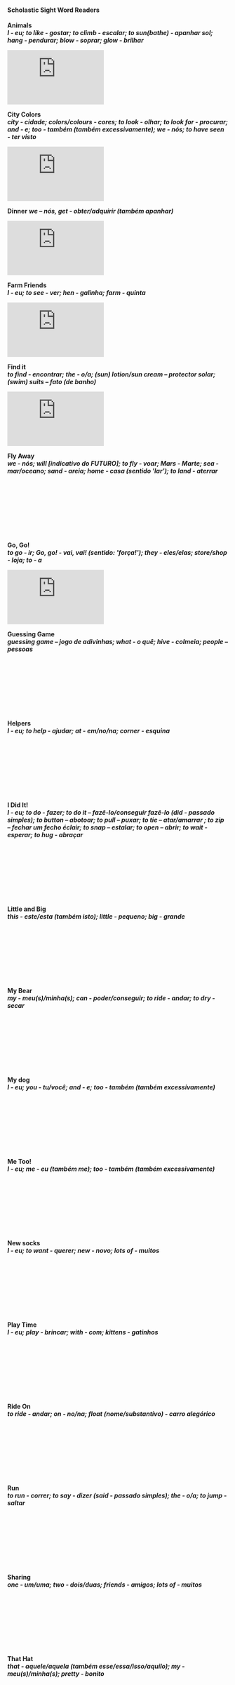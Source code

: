 #### Scholastic Sight Word Readers

**Animals**  
***I - eu; to like - gostar; to climb - escalar; to sun(bathe) - apanhar sol; hang - pendurar; blow - soprar; glow - brilhar***  
<iframe width="220" height="124" src="https://www.youtube.com/embed/oitACW3FU2A" title="YouTube video player" frameborder="0" allow="accelerometer; autoplay; clipboard-write; encrypted-media; gyroscope; picture-in-picture" allowfullscreen></iframe>  

**City Colors**  
***city - cidade; colors/colours - cores; to look - olhar; to look for - procurar; and - e; too - também (também excessivamente); we - nós; to have seen - ter visto***  
<iframe width="220" height="124" src="https://www.youtube.com/embed/Btt-lMWGSO0" title="YouTube video player" frameborder="0" allow="accelerometer; autoplay; clipboard-write; encrypted-media; gyroscope; picture-in-picture" allowfullscreen></iframe>  

**Dinner** 
***we – nós, get - obter/adquirir (também apanhar)***  
<iframe width="220" height="124" src="https://www.youtube.com/embed/LHjgENp9mwQ" title="YouTube video player" frameborder="0" allow="accelerometer; autoplay; clipboard-write; encrypted-media; gyroscope; picture-in-picture" allowfullscreen></iframe>

**Farm Friends**  
***I - eu; to see - ver; hen - galinha; farm - quinta***  
<iframe width="220" height="124" src="https://www.youtube.com/embed/ML2lF0VORJE" title="YouTube video player" frameborder="0" allow="accelerometer; autoplay; clipboard-write; encrypted-media; gyroscope; picture-in-picture" allowfullscreen></iframe>  

**Find it**  
***to find - encontrar; the - o/a; (sun) lotion/sun cream – protector solar; (swim) suits – fato (de banho)***  
<iframe width="220" height="124" src="https://www.youtube.com/embed/cfMeVZCjjuw" title="YouTube video player" frameborder="0" allow="accelerometer; autoplay; clipboard-write; encrypted-media; gyroscope; picture-in-picture" allowfullscreen></iframe>

**Fly Away**  
***we - nós; will [indicativo do FUTURO]; to fly - voar; Mars - Marte; sea - mar/oceano; sand - areia; home - casa (sentido 'lar'); to land - aterrar***  
<iframe width="220" height="124" src="https://www.youtube.com/embed/tYivni1Bt58" title="YouTube video player" frameborder="0" allow="accelerometer; autoplay; clipboard-write; encrypted-media; gyroscope; picture-in-picture" allowfullscreen></iframe>  

**Go, Go!**  
***to go - ir; Go, go! - vai, vai! (sentido: 'força!'); they - eles/elas; store/shop - loja; to - a***  
<iframe width="220" height="124" src="https://www.youtube.com/embed/f-k0Df3YDWY" title="YouTube video player" frameborder="0" allow="accelerometer; autoplay; clipboard-write; encrypted-media; gyroscope; picture-in-picture" allowfullscreen></iframe>  

**Guessing Game**  
***guessing game – jogo de adivinhas; what - o quê; hive - colmeia; people – pessoas***  
<iframe width="220" height="124" src="https://www.youtube.com/embed/YySPx5HR6zg" title="YouTube video player" frameborder="0" allow="accelerometer; autoplay; clipboard-write; encrypted-media; gyroscope; picture-in-picture" allowfullscreen></iframe>  

**Helpers**  
***I - eu; to help - ajudar; at - em/no/na; corner - esquina***   
<iframe width="220" height="124" src="https://www.youtube.com/embed/thIJ5a2abjE" title="YouTube video player" frameborder="0" allow="accelerometer; autoplay; clipboard-write; encrypted-media; gyroscope; picture-in-picture" allowfullscreen></iframe>  

**I Did It!**  
***I - eu; to do - fazer; to do it – fazê-lo/conseguir fazê-lo (did - passado simples); to button – abotoar; to pull – puxar; to tie – atar/amarrar ; to zip – fechar um fecho éclair; to snap – estalar; to open – abrir; to wait - esperar; to hug - abraçar***  
<iframe width="220" height="124" src="https://www.youtube.com/embed/E0R5QBJCxyU" title="YouTube video player" frameborder="0" allow="accelerometer; autoplay; clipboard-write; encrypted-media; gyroscope; picture-in-picture" allowfullscreen></iframe>  

**Little and Big**  
***this - este/esta (também isto); little - pequeno; big - grande***  
<iframe width="220" height="124" src="https://www.youtube.com/embed/MjGmFFXUNKQ" title="YouTube video player" frameborder="0" allow="accelerometer; autoplay; clipboard-write; encrypted-media; gyroscope; picture-in-picture" allowfullscreen></iframe>  

**My Bear**  
***my - meu(s)/minha(s); can - poder/conseguir; to ride - andar; to dry - secar***  
<iframe width="220" height="124" src="https://www.youtube.com/embed/8GckYPtL0Qw" title="YouTube video player" frameborder="0" allow="accelerometer; autoplay; clipboard-write; encrypted-media; gyroscope; picture-in-picture" allowfullscreen></iframe>  

**My dog**  
***I - eu; you - tu/você; and - e; too - também (também excessivamente)***  
<iframe width="220" height="124" src="https://www.youtube.com/embed/1flyjDGLkPM" title="YouTube video player" frameborder="0" allow="accelerometer; autoplay; clipboard-write; encrypted-media; gyroscope; picture-in-picture" allowfullscreen></iframe>

**Me Too!**  
***I - eu; me - eu (também me); too - também (também excessivamente)***  
<iframe width="220" height="124" src="https://www.youtube.com/embed/trEZ2y1VTMk" title="YouTube video player" frameborder="0" allow="accelerometer; autoplay; clipboard-write; encrypted-media; gyroscope; picture-in-picture" allowfullscreen></iframe>

**New socks**  
***I - eu; to want - querer; new - novo; lots of - muitos***  
<iframe width="220" height="124" src="https://www.youtube.com/embed/6-HTUgxWbbs" title="YouTube video player" frameborder="0" allow="accelerometer; autoplay; clipboard-write; encrypted-media; gyroscope; picture-in-picture" allowfullscreen></iframe>  

**Play Time**  
***I - eu; play - brincar; with - com; kittens - gatinhos***  
<iframe width="220" height="124" src="https://www.youtube.com/embed/w59MsFe7ydI" title="YouTube video player" frameborder="0" allow="accelerometer; autoplay; clipboard-write; encrypted-media; gyroscope; picture-in-picture" allowfullscreen></iframe>

**Ride On**  
***to ride - andar; on - no/na; float (nome/substantivo) - carro alegórico***   
<iframe width="220" height="124" src="https://www.youtube.com/embed/YnRMZ7n7xm0" title="YouTube video player" frameborder="0" allow="accelerometer; autoplay; clipboard-write; encrypted-media; gyroscope; picture-in-picture" allowfullscreen></iframe>  

**Run**  
***to run - correr; to say - dizer (said - passado simples); the - o/a; to jump - saltar***  
<iframe width="220" height="124" src="https://www.youtube.com/embed/9dbmQcRKWS4" title="YouTube video player" frameborder="0" allow="accelerometer; autoplay; clipboard-write; encrypted-media; gyroscope; picture-in-picture" allowfullscreen></iframe>  

**Sharing**  
***one - um/uma; two - dois/duas; friends - amigos; lots of - muitos***   
<iframe width="220" height="124" src="https://www.youtube.com/embed/dpvngS0nT4k" title="YouTube video player" frameborder="0" allow="accelerometer; autoplay; clipboard-write; encrypted-media; gyroscope; picture-in-picture" allowfullscreen></iframe>  

**That Hat**  
***that - aquele/aquela (também esse/essa/isso/aquilo); my - meu(s)/minha(s); pretty - bonito***  
<iframe width="220" height="124" src="https://www.youtube.com/embed/vc1olHL3vmU" title="YouTube video player" frameborder="0" allow="accelerometer; autoplay; clipboard-write; encrypted-media; gyroscope; picture-in-picture" allowfullscreen></iframe>  

**That is Funny!**  
***a - um/uma; that – isso, aquilo (também esse/essa/aquele/aquela); funny – engraçado; and - e; us - nos***  
<iframe width="220" height="124" src="https://www.youtube.com/embed/2k9AS7pjQCI" title="YouTube video player" frameborder="0" allow="accelerometer; autoplay; clipboard-write; encrypted-media; gyroscope; picture-in-picture" allowfullscreen></iframe>

**The Party**  
***the - o/a; party - festa; here are - aqui estão; horns - buzinas (também chifres); gifts/presents - prendas; guests - convidados; surprise (nome/substantivo) - surpresa***  
<iframe width="220" height="124" src="https://www.youtube.com/embed/SgKj6Bp3jtM" title="YouTube video player" frameborder="0" allow="accelerometer; autoplay; clipboard-write; encrypted-media; gyroscope; picture-in-picture" allowfullscreen></iframe>

**This is a Peach**  
***this - isto (também este/esta); peach - pêssego; potato - batata; seed - semente; me - me***  
<iframe width="220" height="124" src="https://www.youtube.com/embed/d8XyKet0Pvc" title="YouTube video player" frameborder="0" allow="accelerometer; autoplay; clipboard-write; encrypted-media; gyroscope; picture-in-picture" allowfullscreen></iframe>

**Three**  
***three - três; to have - ter ('to have'='to have got' indicando possessão no presente)***  
<iframe width="220" height="124" src="https://www.youtube.com/embed/dakeNpS8fjo" title="YouTube video player" frameborder="0" allow="accelerometer; autoplay; clipboard-write; encrypted-media; gyroscope; picture-in-picture" allowfullscreen></iframe>

**Up and Down**  
***we - nós; to go up - subir; to go down - descer; up - para cima; down - para baixo***  
<iframe width="220" height="124" src="https://www.youtube.com/embed/OCzZJBXd13g" title="YouTube video player" frameborder="0" allow="accelerometer; autoplay; clipboard-write; encrypted-media; gyroscope; picture-in-picture" allowfullscreen></iframe>
